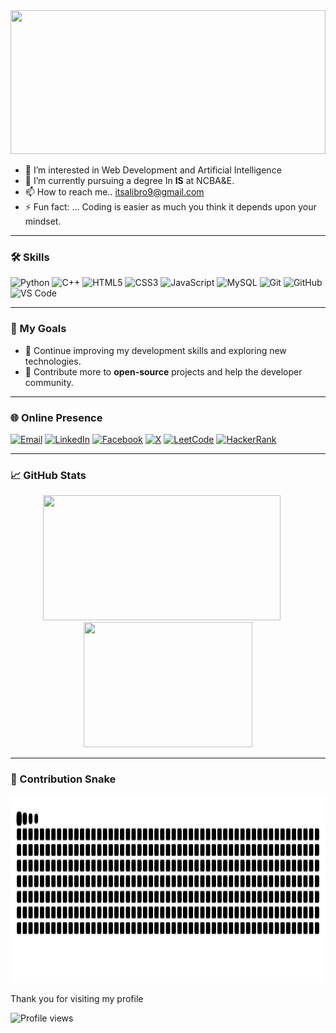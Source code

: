 <img src="banner.gif" alt="" width="100%" height = "230px" /> 


- 👀 I’m interested in Web Development and Artificial Intelligence
- 🌱 I’m currently pursuing a degree In **IS**  at NCBA&E.
- 📫 How to reach me.. itsalibro9@gmail.com
- ⚡ Fun fact: ... Coding is easier as much you think it depends upon your mindset.
_________________________________________________________________________________
<h3>🛠 Skills</h3>


![Python](https://img.shields.io/badge/Python-3776AB?logo=python&logoColor=yellow&style=for-the-badge)
![C++](https://img.shields.io/badge/C++-00599C?logo=c%2B%2B&logoColor=white&style=for-the-badge)
![HTML5](https://img.shields.io/badge/HTML5-E34F26?logo=html5&logoColor=white&style=for-the-badge)
![CSS3](https://img.shields.io/badge/CSS3-1572B6?logo=css3&logoColor=white&style=for-the-badge)
![JavaScript](https://img.shields.io/badge/JavaScript-F7DF1E?logo=javascript&logoColor=black&style=for-the-badge)
![MySQL](https://img.shields.io/badge/MySQL-005C84?logo=mysql&logoColor=white&style=for-the-badge)
![Git](https://img.shields.io/badge/Git-F05032?logo=git&logoColor=white&style=for-the-badge)
![GitHub](https://img.shields.io/badge/GitHub-181717?logo=github&logoColor=white&style=for-the-badge)
![VS Code](https://img.shields.io/badge/VS%20Code-007ACC?logo=visual-studio-code&logoColor=white&style=for-the-badge)


_________________________________________________________________________________
 <h3>🚀 My Goals</h3>

- 🧠 Continue improving my development skills and exploring new technologies.
- 🔭 Contribute more to **open-source** projects and help the developer community.


_________________________________________________________________________________
 <h3> 🌐 Online Presence </h3>


[![Email](https://img.shields.io/badge/Email-D14836?style=for-the-badge&logo=gmail&logoColor=white)](mailto:itsalibro9@gmail.com)
[![LinkedIn](https://img.shields.io/badge/LinkedIn-0077B5?style=for-the-badge&logo=linkedin&logoColor=white)](https://linkedin.com/in/alibro005)
[![Facebook](https://img.shields.io/badge/Facebook-1877F2?style=for-the-badge&logo=facebook&logoColor=white)](https://facebook.com/alibro005)
[![X](https://img.shields.io/badge/X-000000?style=for-the-badge&logo=X&logoColor=white)](https://x.com/alibro005)
[![LeetCode](https://img.shields.io/badge/LeetCode-FFA116?style=for-the-badge&logo=LeetCode&logoColor=white)](https://leetcode.com/alibro005)
[![HackerRank](https://img.shields.io/badge/HackerRank-2EC866?style=for-the-badge&logo=HackerRank&logoColor=white)](https://www.hackerrank.com/alibro005)




_________________________________________________________________________________

<h3>📈 GitHub Stats </h3>

<p align="center">
  <img src="https://nirzak-streak-stats.vercel.app/?user=Alibro005&theme=dark&hide_border=false" width="380" height="200"/>
  &nbsp;&nbsp;&nbsp;&nbsp;
  <img src="https://github-readme-stats.vercel.app/api/top-langs/?username=alibro005&theme=dark&hide_border=false&include_all_commits=false&count_private=false&layout=compact" width="270" height="200" />
</p>

_________________________________________________________________________________

<h3> 🐍 Contribution Snake </h3>

<p align="center">
  <img src="https://raw.githubusercontent.com/Alibro005/Alibro005/output/github-contribution-grid-snake.svg" width="100%" height="300">
</p>


Thank you for visiting my profile

![Profile views](https://komarev.com/ghpvc/?username=Alibro005&color=blue)
<!---[![committers.top badge](https://user-badge.committers.top/pakistan/USERNAME.svg)](https://committers.top/pakistan/alibro005)




Alibro005/Alibro005 is a ✨ special ✨ repository because its `README.md` (this file) appears on your GitHub profile.
You can click the Preview link to take a look at your changes.
--->
